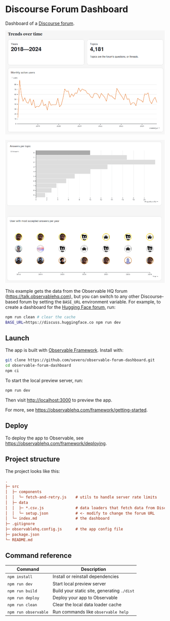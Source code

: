 # Discourse Forum Dashboard

Dashboard of a [Discourse forum](https://discourse.org/).

![screenshot of the app](./src/screenshot1.png)

![another screenshot of the app](./src/screenshot2.png)

This example gets the data from the Observable HQ forum (https://talk.observablehq.com), but you can switch to any other Discourse-based forum by setting the `BASE_URL` environment variable. For example, to create a dashboard for the [Hugging Face forum](https://discuss.huggingface.co), run:

```bash
npm run clean # clear the cache
BASE_URL=https://discuss.huggingface.co npm run dev
```



## Launch

The app is built with [Observable Framework](https://observablehq.com/framework). Install with:

```bash
git clone https://github.com/severo/observable-forum-dashboard.git
cd observable-forum-dashboard
npm ci
```

To start the local preview server, run:

```bash
npm run dev
```

Then visit <http://localhost:3000> to preview the app.

For more, see <https://observablehq.com/framework/getting-started>.

## Deploy

To deploy the app to Observable, see https://observablehq.com/framework/deploying.

## Project structure

The project looks like this:

```ini
.
├─ src
│  ├─ components
│  │  └─ fetch-and-retry.js    # utils to handle server rate limits
│  ├─ data
│  │  ├─ *.csv.js              # data loaders that fetch data from Discourse API
│  │  └─ setup.json            # <- modify to change the forum URL
│  └─ index.md                 # the dashboard
├─ .gitignore
├─ observablehq.config.js      # the app config file
├─ package.json
└─ README.md
```

## Command reference

| Command              | Description                                 |
| -------------------- | ------------------------------------------- |
| `npm install`        | Install or reinstall dependencies           |
| `npm run dev`        | Start local preview server                  |
| `npm run build`      | Build your static site, generating `./dist` |
| `npm run deploy`     | Deploy your app to Observable               |
| `npm run clean`      | Clear the local data loader cache           |
| `npm run observable` | Run commands like `observable help`         |
